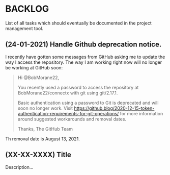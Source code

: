# BACKLOG

List of all tasks which should eventually be documented in the project management tool.

## (24-01-2021) Handle Github deprecation notice.

I recently have gotten some messages from GitHub asking me to update the way I access the
repository. The way I am working right now will no longer be working at GitHub soon:

  > Hi @BobMorane22,
  > 
  > You recently used a password to access the repository at
  > BobMorane22/connectx with git using git/2.17.1.
  > 
  > Basic authentication using a password to Git is deprecated and will soon no longer work.
  > Visit https://github.blog/2020-12-15-token-authentication-requirements-for-git-operations/
  > for more information around suggested workarounds and removal dates.
  > 
  > Thanks,
  > The GitHub Team

Th removal date is August 13, 2021.


## (XX-XX-XXXX) Title

Description...
